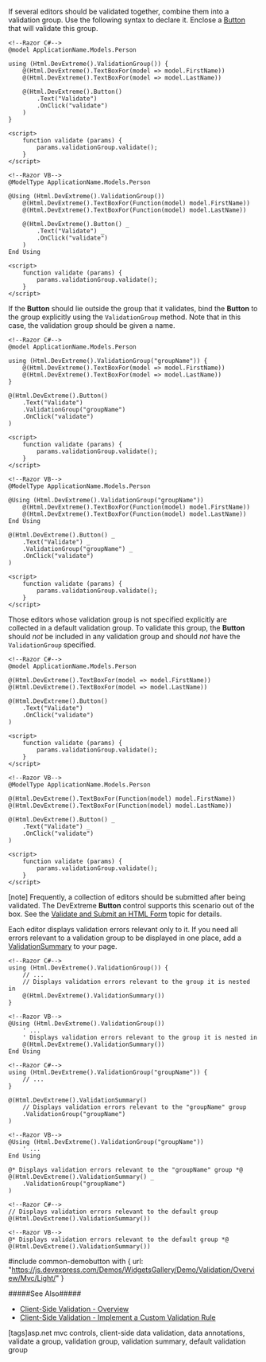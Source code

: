 If several editors should be validated together, combine them into a validation group. Use the following syntax to declare it. Enclose a [Button](/api-reference/10%20UI%20Widgets/dxButton '/Documentation/ApiReference/UI_Widgets/dxButton/') that will validate this group.

    <!--Razor C#-->
    @model ApplicationName.Models.Person

    using (Html.DevExtreme().ValidationGroup()) {
        @(Html.DevExtreme().TextBoxFor(model => model.FirstName))
        @(Html.DevExtreme().TextBoxFor(model => model.LastName))

        @(Html.DevExtreme().Button()
            .Text("Validate")
            .OnClick("validate")
        )
    }

    <script>
        function validate (params) {
            params.validationGroup.validate();
        }
    </script>

    <!--Razor VB-->
    @ModelType ApplicationName.Models.Person

    @Using (Html.DevExtreme().ValidationGroup())
        @(Html.DevExtreme().TextBoxFor(Function(model) model.FirstName))
        @(Html.DevExtreme().TextBoxFor(Function(model) model.LastName))

        @(Html.DevExtreme().Button() _
            .Text("Validate") _
            .OnClick("validate")
        )
    End Using

    <script>
        function validate (params) {
            params.validationGroup.validate();
        }
    </script>

If the **Button** should lie outside the group that it validates, bind the **Button** to the group explicitly using the `ValidationGroup` method. Note that in this case, the validation group should be given a name.

    <!--Razor C#-->
    @model ApplicationName.Models.Person

    using (Html.DevExtreme().ValidationGroup("groupName")) {
        @(Html.DevExtreme().TextBoxFor(model => model.FirstName))
        @(Html.DevExtreme().TextBoxFor(model => model.LastName))
    }

    @(Html.DevExtreme().Button()
        .Text("Validate")
        .ValidationGroup("groupName")
        .OnClick("validate")
    )

    <script>
        function validate (params) {
            params.validationGroup.validate();
        }
    </script>

    <!--Razor VB-->
    @ModelType ApplicationName.Models.Person

    @Using (Html.DevExtreme().ValidationGroup("groupName"))
        @(Html.DevExtreme().TextBoxFor(Function(model) model.FirstName))
        @(Html.DevExtreme().TextBoxFor(Function(model) model.LastName))
    End Using

    @(Html.DevExtreme().Button() _
        .Text("Validate") _
        .ValidationGroup("groupName") _
        .OnClick("validate")
    )

    <script>
        function validate (params) {
            params.validationGroup.validate();
        }
    </script>

Those editors whose validation group is not specified explicitly are collected in a default validation group. To validate this group, the **Button** should _not_ be included in any validation group and should _not_ have the `ValidationGroup` specified.

    <!--Razor C#-->
    @model ApplicationName.Models.Person

    @(Html.DevExtreme().TextBoxFor(model => model.FirstName))
    @(Html.DevExtreme().TextBoxFor(model => model.LastName))

    @(Html.DevExtreme().Button()
        .Text("Validate")
        .OnClick("validate")
    )

    <script>
        function validate (params) {
            params.validationGroup.validate();
        }
    </script>

    <!--Razor VB-->
    @ModelType ApplicationName.Models.Person

    @(Html.DevExtreme().TextBoxFor(Function(model) model.FirstName))
    @(Html.DevExtreme().TextBoxFor(Function(model) model.LastName))

    @(Html.DevExtreme().Button() _
        .Text("Validate") _
        .OnClick("validate")
    )

    <script>
        function validate (params) {
            params.validationGroup.validate();
        }
    </script>

[note] Frequently, a collection of editors should be submitted after being validated. The DevExtreme **Button** control supports this scenario out of the box. See the [Validate and Submit an HTML Form](/concepts/35%20ASP.NET%20MVC%20Controls/35%20Client-Side%20Data%20Validation/25%20Validate%20and%20Submit%20an%20HTML%20Form.md '/Documentation/Guide/ASP.NET_MVC_Controls/Client-Side_Data_Validation/Validate_and_Submit_an_HTML_Form/') topic for details.

Each editor displays validation errors relevant only to it. If you need all errors relevant to a validation group to be displayed in one place, add a [ValidationSummary](/api-reference/10%20UI%20Widgets/dxValidationSummary '/Documentation/ApiReference/UI_Widgets/dxValidationSummary/') to your page.

    <!--Razor C#-->
    using (Html.DevExtreme().ValidationGroup()) {
        // ...
        // Displays validation errors relevant to the group it is nested in
        @(Html.DevExtreme().ValidationSummary())
    }

    <!--Razor VB-->
    @Using (Html.DevExtreme().ValidationGroup())
        ' ...
        ' Displays validation errors relevant to the group it is nested in
        @(Html.DevExtreme().ValidationSummary())
    End Using

<!---->

    <!--Razor C#-->
    using (Html.DevExtreme().ValidationGroup("groupName")) {
        // ...
    }

    @(Html.DevExtreme().ValidationSummary()
        // Displays validation errors relevant to the "groupName" group
        .ValidationGroup("groupName")
    )

    <!--Razor VB-->
    @Using (Html.DevExtreme().ValidationGroup("groupName"))
        ' ...
    End Using

    @* Displays validation errors relevant to the "groupName" group *@
    @(Html.DevExtreme().ValidationSummary() _
        .ValidationGroup("groupName")
    )

<!---->

    <!--Razor C#-->
    // Displays validation errors relevant to the default group
    @(Html.DevExtreme().ValidationSummary())

    <!--Razor VB-->
    @* Displays validation errors relevant to the default group *@
    @(Html.DevExtreme().ValidationSummary())

#include common-demobutton with {
    url: "https://js.devexpress.com/Demos/WidgetsGallery/Demo/Validation/Overview/Mvc/Light/"
}

#####See Also#####
- [Client-Side Validation - Overview](/concepts/35%20ASP.NET%20MVC%20Controls/35%20Client-Side%20Data%20Validation/01%20Overview.md '/Documentation/Guide/ASP.NET_MVC_Controls/Client-Side_Data_Validation/Overview/')
- [Client-Side Validation - Implement a Custom Validation Rule](/concepts/35%20ASP.NET%20MVC%20Controls/35%20Client-Side%20Data%20Validation/20%20Implement%20a%20Custom%20Validation%20Rule.md '/Documentation/Guide/ASP.NET_MVC_Controls/Client-Side_Data_Validation/Implement_a_Custom_Validation_Rule/')

[tags]asp.net mvc controls, client-side data validation, data annotations, validate a group, validation group, validation summary, default validation group